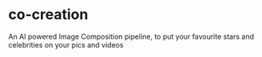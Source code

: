 # co-creation
An AI powered Image Composition pipeline, to put your favourite stars and celebrities on your pics and videos
